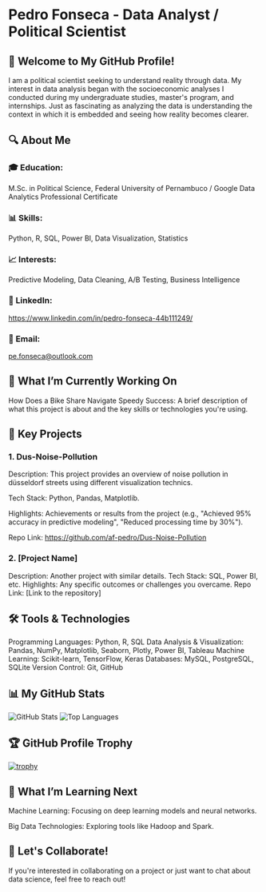 # Pedro Fonseca - Data Analyst / Political Scientist 

## 👋 Welcome to My GitHub Profile!

I am a political scientist seeking to understand reality through data. My interest in data analysis began with the socioeconomic analyses I conducted during my undergraduate studies, master's program, and internships. Just as fascinating as analyzing the data is understanding the context in which it is embedded and seeing how reality becomes clearer.

## 🔍 About Me
### 🎓 Education: 
M.Sc. in Political Science, Federal University of Pernambuco / Google Data Analytics Professional Certificate
    
###  📊 Skills: 
Python, R, SQL, Power BI, Data Visualization, Statistics

###  📈 Interests: 
Predictive Modeling, Data Cleaning, A/B Testing, Business Intelligence
    
###  🔗 LinkedIn: 
https://www.linkedin.com/in/pedro-fonseca-44b111249/
    
###  📧 Email: 
pe.fonseca@outlook.com

## 💼 What I’m Currently Working On
How Does a Bike Share Navigate Speedy Success: A brief description of what this project is about and the key skills or technologies you're using.

## 🚀 Key Projects
###  1. Dus-Noise-Pollution
Description: This project provides an overview of noise pollution in düsseldorf streets using different visualization technics.

Tech Stack: Python, Pandas, Matplotlib.

Highlights: Achievements or results from the project (e.g., "Achieved 95% accuracy in predictive modeling", "Reduced processing time by 30%").

Repo Link: https://github.com/af-pedro/Dus-Noise-Pollution

###  2. [Project Name]
Description: Another project with similar details.
Tech Stack: SQL, Power BI, etc.
Highlights: Any specific outcomes or challenges you overcame.
Repo Link: [Link to the repository]

## 🛠️ Tools & Technologies
Programming Languages: Python, R, SQL
Data Analysis & Visualization: Pandas, NumPy, Matplotlib, Seaborn, Plotly, Power BI, Tableau
Machine Learning: Scikit-learn, TensorFlow, Keras
Databases: MySQL, PostgreSQL, SQLite
Version Control: Git, GitHub

## 📊 My GitHub Stats
![GitHub Stats](https://github-readme-stats.vercel.app/api?username=af-pedro&show_icons=true&hide_title=true&count_private=true&include_all_commits=true&hide=prs&theme=radical)
![Top Languages](https://github-readme-stats.vercel.app/api/top-langs/?username=af-pedro&layout=compact&theme=radical)

## 🏆 GitHub Profile Trophy

[![trophy](https://github-profile-trophy.vercel.app/?username=af-pedro&theme=dracula&no-frame=true&column=3)](https://github.com/ryo-ma/github-profile-trophy)

## 🌱 What I’m Learning Next
Machine Learning: Focusing on deep learning models and neural networks.

Big Data Technologies: Exploring tools like Hadoop and Spark.

## 👏 Let's Collaborate!
If you're interested in collaborating on a project or just want to chat about data science, feel free to reach out!

<!---
af-pedro/af-pedro is a ✨ special ✨ repository because its `README.md` (this file) appears on your GitHub profile.
You can click the Preview link to take a look at your changes.
--->
